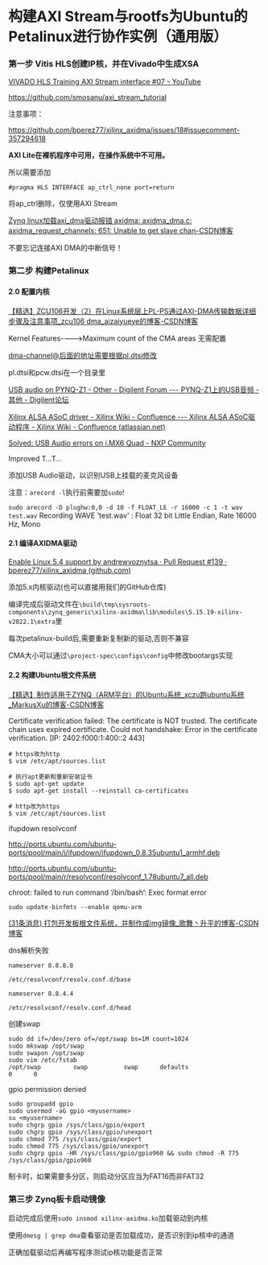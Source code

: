 # 构建AXI Stream与rootfs为Ubuntu的Petalinux进行协作实例（通用版）

### 第一步 Vitis HLS创建IP核，并在Vivado中生成XSA

[VIVADO HLS Training AXI Stream interface #07 - YouTube](https://www.youtube.com/watch?v=3So1DPe2_4s)

https://github.com/smosanu/axi_stream_tutorial

注意事项：

https://github.com/bperez77/xilinx_axidma/issues/18#issuecomment-357294618

**AXI Lite在裸机程序中可用，在操作系统中不可用。**

所以需要添加

`#pragma HLS INTERFACE ap_ctrl_none port=return`

将ap_ctrl删除，仅使用AXI Stream

[Zynq linux加载axi_dma驱动报错 axidma: axidma_dma.c: axidma_request_channels: 651: Unable to get slave chan-CSDN博客](https://blog.csdn.net/m0_37545528/article/details/106300726)

不要忘记连接AXI DMA的中断信号！

### 第二步 构建Petalinux

#### 2.0 配置内核

[【精选】ZCU106开发（2）在Linux系统层上PL-PS通过AXI-DMA传输数据详细步骤及注意事项_zcu106 dma_aizaiyueye的博客-CSDN博客](https://blog.csdn.net/aizaiyueye/article/details/125032967)

Kernel Features---->Maximum count of the CMA areas 无需配置

dma-channel@后面的地址需要根据pl.dtsi修改

pl.dtsi和pcw.dtsi在一个目录里

[USB audio on PYNQ-Z1 - Other - Digilent Forum --- PYNQ-Z1上的USB音频 - 其他 - Digilent论坛](https://forum.digilent.com/topic/20455-usb-audio-on-pynq-z1/)

[Xilinx ALSA ASoC driver - Xilinx Wiki - Confluence --- Xilinx ALSA ASoC驱动程序 - Xilinx Wiki - Confluence (atlassian.net)](https://xilinx-wiki.atlassian.net/wiki/spaces/A/pages/18841700/Xilinx+ALSA+ASoC+driver)

[Solved: USB Audio errors on i.MX6 Quad - NXP Community](https://community.nxp.com/t5/i-MX-Processors/USB-Audio-errors-on-i-MX6-Quad/m-p/283883)

Improved T…T…

添加USB Audio驱动，以识别USB上挂载的麦克风设备

注意：`arecord -l`执行前需要加`sudo`!

`sudo arecord -D plughw:0,0 -d 10 -f FLOAT_LE -r 16000 -c 1 -t wav test.wav`
Recording WAVE 'test.wav' : Float 32 bit Little Endian, Rate 16000 Hz, Mono

#### 2.1 编译AXIDMA驱动

[Enable Linux 5.4 support by andrewvoznytsa · Pull Request #139 · bperez77/xilinx_axidma (github.com)](https://github.com/bperez77/xilinx_axidma/pull/139)

添加5.x内核驱动(也可以直接用我们的GitHub仓库)

编译完成后驱动文件在`\build\tmp\sysroots-components\zynq_generic\xilinx-axidma\lib\modules\5.15.19-xilinx-v2022.1\extra`里

每次petalinux-build后,需要重新复制新的驱动,否则不兼容

CMA大小可以通过`\project-spec\configs\config`中修改bootargs实现

#### 2.2 构建Ubuntu根文件系统

[【精选】制作适用于ZYNQ（ARM平台）的Ubuntu系统_xczu跑ubuntu系统_MarkusXu的博客-CSDN博客](https://blog.csdn.net/Markus_xu/article/details/117020452)

Certificate verification failed: The certificate is NOT trusted. The certificate chain uses expired certificate.  Could not handshake: Error in the certificate verification. [IP: 2402:f000:1:400::2 443]

```text
# https改为http
$ vim /etc/apt/sources.list

# 执行apt更新和重新安装证书
$ sudo apt-get update
$ sudo apt-get install --reinstall ca-certificates

# http改为https
$ vim /etc/apt/sources.list
```

ifupdown resolvconf

http://ports.ubuntu.com/ubuntu-ports/pool/main/i/ifupdown/ifupdown_0.8.35ubuntu1_armhf.deb

http://ports.ubuntu.com/ubuntu-ports/pool/main/r/resolvconf/resolvconf_1.78ubuntu7_all.deb

chroot: failed to run command ‘/bin/bash’: Exec format error

```
sudo update-binfmts --enable qemu-arm
```

[(31条消息) 打包开发板根文件系统，并制作成img镜像_歌舞丶升平的博客-CSDN博客](https://blog.csdn.net/zc21463071/article/details/106751361)

dns解析失败

```
nameserver 8.8.8.8
```

 `/etc/resolvconf/resolv.conf.d/base` 

```
nameserver 8.8.4.4
```

 `/etc/resolvconf/resolv.conf.d/head`

创建swap

```
sudo dd if=/dev/zero of=/opt/swap bs=1M count=1024
sudo mkswap /opt/swap
sudo swapon /opt/swap
sudo vim /etc/fstab
/opt/swap         swap          swap      defaults                             0      0
```

gpio permission denied

```
sudo groupadd gpio
sudo usermod -aG gpio <myusername>
su <myusername>
sudo chgrp gpio /sys/class/gpio/export
sudo chgrp gpio /sys/class/gpio/unexport
sudo chmod 775 /sys/class/gpio/export
sudo chmod 775 /sys/class/gpio/unexport
sudo chgrp gpio -HR /sys/class/gpio/gpio960 && sudo chmod -R 775 /sys/class/gpio/gpio960
```

制卡时，如果需要多分区，则启动分区应当为FAT16而非FAT32

### 第三步 Zynq板卡启动镜像

启动完成后使用`sudo insmod xilinx-axidma.ko`加载驱动到内核

使用`dmesg | grep dma`查看驱动是否加载成功，是否识别到ip核中的通道

正确加载驱动后再编写程序测试ip核功能是否正常
